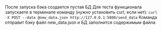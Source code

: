 После запуска бэка создается пустая БД
Для теста функционала запускаете в терминале команду (нужно установить curl, если нет):
`curl -X POST --data @new_data.json http://127.0.0.1:5000/send_data`
Команда отправит бэку файл new_data.json и БД заполнится содержимым файла
